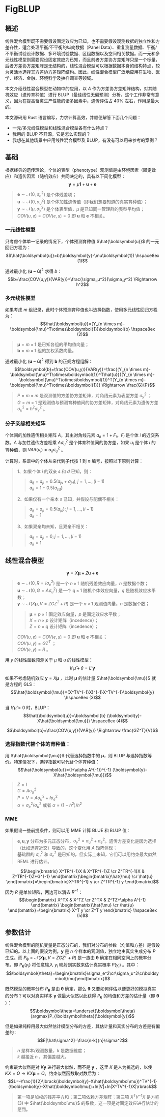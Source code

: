 # FigBLUP
## 概述
线性混合模型既不需要假设固定效应为已知，也不需要假设观测数据的独立性和方差齐性，适合处理平衡/不平衡的纵向数据（Panel Data）、重复测量数据、平衡/不平衡试验设计数据、多环境试验数据、区组数据以及空间相关数据。而一元和多元线性模型则需要假设固定效应为已知，而且前者方差协方差矩阵只是一个标量，后者方差协方差矩阵是无结构的，线性混合模型可以根据数据本身的结构特点，较为灵活地选择其方差协方差矩阵结构。因此，线性混合模型广泛地应用在生物、医学、经济、金融、环境科学及抽样调查等领域。

本文介绍线性混合模型在动物中的应用，以 $A$ 作为方差协方差矩阵结构，对其随机效应（遗传育种值）进行 BLUP（最佳线性无偏预测）分析。这个工作非常有意义，因为在提高畜禽生产性能的诸多因素中，遗传评估占 40% 左右，作用是最大的。

本文源码用 Rust 语言编写，力求计算高效，并顺便解答下面几个问题：
- 一元/多元线性模型和线性混合模型各有什么特点？
- 我用的 BLUP 不开源，它是怎么实现的？
- 我想在其他场景中应用线性混合模型及 BLUP，有没有可以用来参考的案例？

## 基础
根据经典的遗传理论，个体的表型（phenotype）观测值是由环境因素（固定效应）和遗传因素（随机效应）共同决定的，具有以下简化模型：
$$\boldsymbol{y}=\mu\boldsymbol{1}+\boldsymbol{u}+\boldsymbol{e}$$
> $\boldsymbol{e}\sim\mathcal{N}(0,\sigma_e^2)$ 是个体残差项；<br>
> $\boldsymbol{u}\sim\mathcal{N}(0,\sigma_u^2)$ 是个体加性遗传值（即我们想要知道的真实育种值）；<br>
> $\boldsymbol{y}\sim\mathcal{N}(\mu,\sigma_y^2)$ 是个体表型值，$\mu$ 是已知同一管理群的表型平均值；<br>
> $COV(u,e)=COV(e,u)=0$ 即 $\boldsymbol{u}$ 和 $\boldsymbol{e}$ 不相关。<br>

### 一元线性模型
只考虑个体单一记录的情况下，个体预测育种值 $\hat{\boldsymbol{u}}$ 的一元回归方程为：
$$\hat{\boldsymbol{u}}=b(\boldsymbol{y}-\mu\boldsymbol{1})    \hspace8ex (1)$$

通过最小化 $(\boldsymbol{u-\hat{u}})^2$ 求得 $b$：
$$b=\frac{COV(u,y)}{VAR(y)}=\frac{\sigma_u^2}{\sigma_y^2} \Rightarrow h^2$$

### 多元线性模型
如果考虑 $m$ 组记录，此时个体预测育种值也叫选择指数，使用多元线性回归方程为：
$$\hat{\boldsymbol{u}}=(Y_{n \times m}-\boldsymbol{\mu}^T\otimes\boldsymbol{1})\boldsymbol{b}    \hspace8ex (2)$$
> $\boldsymbol{\mu}=m \times 1$ 是已知各组的平均值向量；<br>
> $\boldsymbol{b}=m \times 1$ 组的加权系数向量。<br>

通过最小化 $(\boldsymbol{u-\hat{u}})^2$ 得到 $\boldsymbol{b}$ 的正规方程组解：
$$\boldsymbol{b}=\frac{COV(u,y)}{VAR(y)}=\frac{(Y_{n \times m}-\boldsymbol{\mu}^T\otimes\boldsymbol{1})^T\hat{u}}{(Y_{n \times m}-\boldsymbol{\mu}^T\otimes\boldsymbol{1})^T(Y_{n \times m}-\boldsymbol{\mu}^T\otimes\boldsymbol{1})} \Rightarrow \frac{G}{P}$$
> $P=m \times m$ 是观测值的方差协方差矩阵，对角线元素为表型方差 $\sigma_y^2$ ；<br>
> $G=m \times 1$ 是观测值与预测育种值间的协方差矩阵，对角线元素为遗传方差 $\sigma_u^2=h^2\sigma_y^2$ 。<br>

### 分子亲缘相关矩阵
个体间的加性遗传相关矩阵 $A$，其主对角线元素 $a_{ii}=1+F_i$，$F_i$ 是个体 $i$ 的近交系数。$A$ 与加性遗传方差相乘 $A\sigma_u^2$ 是个体育种值间的协方差，如果 $u_i$ 是个体 $i$ 的育种值，则 $VAR(u_i)=a_{ii}\sigma_u^2$ 。

计算时，系谱中的个体从亲代到子代按 $1$ 到 $n$ 编号，按照以下原则计算：
> 1、如果个体 $i$ 的双亲 $s$ 和 $d$ 已知，则：
>> $a_{ij}=a_{ji}=0.5(a_{js}+a_{jd});j=1,...,(i-1)$ <br>
>> $a_{ii}=1+0.5(a_{sd})$
>
> 2、如果仅有一个亲本 $s$ 已知，并假设与配偶不相关：
>> $a_{ij}=a_{ji}=0.5(a_{js});j=1,...,(i-1)$ <br>
>> $a_{ii}=1$
>
> 3、如果双亲均未知，且双亲不相关：
>> $a_{ij}=a_{ji}=0;j=1,...,(i-1)$ <br>
>> $a_{ii}=1$

## 线性混合模型
$$\boldsymbol{y}=X\boldsymbol{\mu}+Z\boldsymbol{u}+\boldsymbol{e}$$
> $\boldsymbol{e}\sim\mathcal{N}(0,R=I\sigma_e^2)$ 是一个 $n \times 1$ 随机残差效应向量，$n$ 是数据个数；<br>
> $\boldsymbol{u}\sim\mathcal{N}(0,G=A\sigma_u^2)$ 是一个 $q \times 1$ 随机个体效应向量，$q$ 是随机效应水平数；<br>
> $\boldsymbol{y}\sim\mathcal{N}(X\boldsymbol{\mu},V=ZGZ^T+R)$ 是一个 $n \times 1$ 观测值向量，$n$ 是数据个数；
>> $\boldsymbol{\mu}=p \times 1$ 固定效应向量，$p$ 是固定效应水平数；<br>
>> $X=n \times p$ 设计矩阵（incedence）；<br>
>> $Z=n \times q$ 设计矩阵（incedence）；
>
> $COV(u,e)=COV(e,u)=0$ 即 $\boldsymbol{u}$ 和 $\boldsymbol{e}$ 不相关；<br>
> $COV(u,y)=GZ^T$ ；<br>
> $COV(e,y)=R$ 。

用 $y$ 的线性函数预测关于 $\mu$ 和 $u$ 的线性模型：
$$k'\hat{\mu}+\hat{u}=L'\boldsymbol{y}$$

如果不考虑随机效应 $\boldsymbol{y}=X\boldsymbol{\mu}$ ，此时 $\boldsymbol{\mu}$ 的估计量 $\hat{\boldsymbol{\mu}}$ 就是方程的 GLS：
$$\hat{\boldsymbol{\mu}}=(X^TV^{-1}X)^{-1}X^TV^{-1}\boldsymbol{y} \hspace8ex (3)$$

当 $k'\hat{\mu}=0$ 时，BLUP：
$$\hat{\boldsymbol{u}}=\boldsymbol{b} (\boldsymbol{y}-X\hat{\boldsymbol{\mu}})     \hspace8ex (4)$$

$$\boldsymbol{b}=\frac{COV(u,y)}{VAR(y)} \Rightarrow  \frac{GZ^T}{V}$$

### 选择指数代替个体的育种值：
用 $\hat{\boldsymbol{\mu}}$ 代替选择指数中的 $\boldsymbol{\mu}$，则 BLUP 与选择指数等价。特定情况下，选择指数可以代替个体育种值：
$$\hat{\boldsymbol{u}}=(I+\alpha A^{-1})^{-1} (\boldsymbol{y}-X\hat{\boldsymbol{\mu}})$$
> $Z=I$ <br>
> $G=A \sigma_u^2$ <br>
> $P=V=A \sigma_u^2 + I \sigma_e^2$ <br>
> $\alpha=\sigma_e^2 / \sigma_u^2$ 或者 $\alpha=(1-h^2) / h^2$ <br>

### MME
如果假设一些前提条件，则可以用 MME 计算 BLUE 和 BLUP 值：
> $\boldsymbol{e}, \boldsymbol{u}, \boldsymbol{y}$ 分布为多元正态分布，$\sigma_y^2=\sigma_u^2 + \sigma_e^2$。遗传方差变化是因为选择（比如选育近交）导致的，这个变化用 $A$ 矩阵体现；<br>
> 基础群的 $\sigma_u^2$ 和 $\sigma_e^2$ 是已知的。但实际上未知，它们可以用约束最大似然 REML 进行估计。<br>

$$\begin{bmatrix} X^TR^{-1}X & X^TR^{-1}Z \cr Z^TR^{-1}X & Z^TR^{-1}Z+G^{-1} \end{bmatrix}\begin{bmatrix}\hat{\mu} \cr \hat{u} \end{bmatrix}=\begin{bmatrix}X^TR^{-1} y \cr Z^TR^{-1} y \end{bmatrix}$$

因为 $R$ 是单位矩阵，两边可以消去 $R^{-1}$：
$$\begin{bmatrix} X^TX & X^TZ \cr Z^TX & Z^TZ+\alpha A^{-1} \end{bmatrix} \begin{bmatrix}\hat{\mu} \cr \hat{u} \end{bmatrix}=\begin{bmatrix} X^T y \cr Z^T y \end{bmatrix} \hspace8ex (5)$$

## 参数估计
线性混合模型的随机变量是正态分布的，我们对分布的参数（均值和方差）是假设已知的。以上面的假设为例，$\boldsymbol{y}$ 是 $n$ 个样本的观测值，独立地由真实生成分布 $P$ 生成。而 $P_{\boldsymbol{\theta}}=\mathcal{N}(X\boldsymbol{\mu},V=ZGZ^T+R)$ 是一族由 $\boldsymbol\theta$ 确定在相同空间上的概率分布。即 $P_{\boldsymbol{\theta}}(y_i)$ 将任意输入 $y_i$ 映射到实数来估计真实概率 $P(y_i)$ 。其中：
$$\boldsymbol{\theta}=\begin{bmatrix}\sigma_e^2\cr\sigma_u^2\cr\boldsymbol{\mu}\end{bmatrix}$$

既然模型的概率分布 $P_{\boldsymbol{\theta}}$ 是由 $\boldsymbol{\theta}$ 确定，那么 $\boldsymbol{\theta}$ 又要如何评估以便更好的模拟真实的分布？可以对真实样本 $\boldsymbol{y}$ 做最大似然以此获得 $P_{\boldsymbol{\theta}}$ 的均值和方差的估计量（即 $\boldsymbol{\theta}$ ）：
$$\boldsymbol\theta=\underset{\boldsymbol\theta}{argmax}P_{\boldsymbol\theta}(\boldsymbol{y})$$

但是如果纯粹用最大似然估计模型分布的方差，其估计量和真实分布的方差是有偏差的：
$$E[\hat\sigma^2]=\frac{n-k}{n}\sigma^2$$ 
> $n$ 是样本/观测数量，$k$ 是数据维度；<br>
> $k$ 越接近 $n$ ，其偏差越大。

约束最大似然是对 $K\boldsymbol{y}$ 进行最大似然，而不是 $\boldsymbol{y}$ ，这里 $K$ 是人为挑选的，以使 $KX=O \Rightarrow KX\boldsymbol\mu=O$。约束似然函数取对数后为：
$$L=-\frac{1}{2}\lbrack(\boldsymbol{y}-X\hat{\boldsymbol\mu})^TV^{-1}(\boldsymbol{y}-X\hat{\boldsymbol\mu})+ln|V|+ln|X^TV^{-1}X|\rbrack$$
> 第一项是加权的残差平方和；第二项依赖方差矩阵；第三项 $X^TV^{-1}X$ 是方程 $(3)$ 中 $\hat{\boldsymbol\mu}$ 的系数，这一项是对固定效应进行估计的惩罚。

